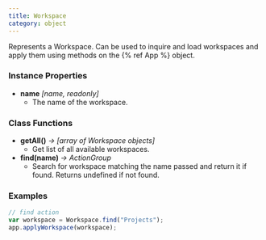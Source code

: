 ```yaml
---
title: Workspace
category: object
---
```


Represents a Workspace. Can be used to inquire and load workspaces and apply them using methods on the {% ref App %} object.

### Instance Properties

- **name** *[name, readonly]*
  - The name of the workspace.

### Class Functions

- **getAll()** *-> [array of Workspace objects]*
  - Get list of all available workspaces.
- **find(name)** *-> ActionGroup*
  - Search for workspace matching the name passed and return it if found. Returns undefined if not found.

### Examples

```javascript
// find action
var workspace = Workspace.find("Projects");
app.applyWorkspace(workspace);
```
